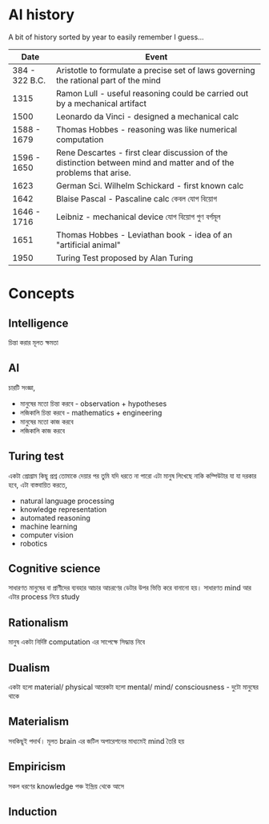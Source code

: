 # AI history

A bit of history sorted by year to easily remember I guess...

| Date           | Event                                                                                                              |
| -------------- | ------------------------------------------------------------------------------------------------------------------ |
| 384 - 322 B.C. | Aristotle to formulate a precise set of laws governing the rational part of the mind                               |
| 1315           | Ramon Lull - useful reasoning could be carried out by a mechanical artifact                                        |
| 1500           | Leonardo da Vinci - designed a mechanical calc                                                                     |
| 1588 - 1679    | Thomas Hobbes - reasoning was like numerical computation                                                           |
| 1596 - 1650    | Rene Descartes - first clear discussion of the distinction between mind and matter and of the problems that arise. |
| 1623           | German Sci. Wilhelm Schickard - first known calc                                                                   |
| 1642           | Blaise Pascal - Pascaline calc কেবল যোগ বিয়োগ                                                                      |
| 1646 - 1716    | Leibniz - mechanical device যোগ বিয়োগ গুণ বর্গমূল                                                                  |
| 1651           | Thomas Hobbes - Leviathan book - idea of an "artificial animal"                                                    |
| 1950           | Turing Test proposed by Alan Turing                                                                                |

# Concepts

## Intelligence
চিন্তা করার মূলত ক্ষমতা
## AI
চারটি সংজ্ঞা,
- মানুষের মতো চিন্তা করবে - observation + hypotheses
- লজিকালি চিন্তা করবে - mathematics + engineering 
- মানুষের মতো কাজ করবে
- লজিকালি কাজ করবে
## Turing test
একটা প্রোগ্রাম কিছূ প্রশ্ন তোমাকে দেয়ার পর তুমি যদি ধরতে না পারো এটা মানুষ লিখেছে নাকি কম্পিউটার
যা যা দরকার হবে, এটা বাস্তবায়িত করতে,
- natural language processing
- knowledge representation
- automated reasoning
- machine learning
- computer vision
- robotics
## Cognitive science
সাধারণত মানুষের বা প্রাণীদের ব্যবহার আচার আচরণের ডেটার উপর ভিত্তি করে বানানো হয়। সাধারণত mind আর এটার process নিয়ে study
## Rationalism
মানুষ একটা নির্দিষ্ট computation এর সাপেক্ষে সিদ্ধান্ত নিবে
## Dualism
একটা হলো material/ physical আরেকটা হলো mental/ mind/ consciousness - দুটো মানুষের থাকে
## Materialism
সবকিছূই পদার্থ। মূলত brain এর জটিল অপারেশনের মাধ্যমেই mind তৈরি হয়
## Empiricism
সকল ধরণের knowledge পঞ্চ ইন্দ্রিয় থেকে আসে
## Induction

## 